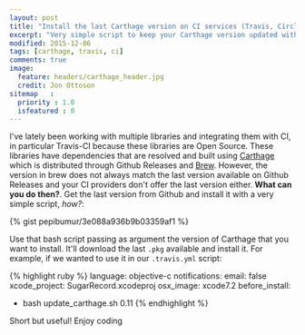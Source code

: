 ```yaml
---
layout: post
title: "Install the last Carthage version on CI services (Travis, Circle, ...)"
excerpt: "Very simple script to keep your Carthage version updated without depending on Brew."
modified: 2015-12-06
tags: [carthage, travis, ci]
comments: true
image:
  feature: headers/carthage_header.jpg
  credit: Jon Ottoson
sitemap   :
  priority : 1.0
  isfeatured : 0
---
```


I've lately been working with multiple libraries and integrating them with CI, in particular Travis-CI because these libraries are Open Source. These libraries have dependencies that are resolved and built using [Carthage](https://github.com/carthage) which is distributed through Github Releases and [Brew](http://brew.sh). However, the version in brew does not always match the last version available on Github Releases and your CI providers don't offer the last version either. **What can you do then?**. Get the last version from Github and install it with a very simple script, *how?*:

{% gist pepibumur/3e088a936b9b03359af1 %}

Use that bash script passing as argument the version of Carthage that you want to install. It'll download the last `.pkg` available and install it. For example, if we wanted to use it in our `.travis.yml` script:

{% highlight ruby %}
language: objective-c
notifications:
  email: false
xcode_project: SugarRecord.xcodeproj
osx_image: xcode7.2
before_install:
  - bash update_carthage.sh 0.11
{% endhighlight %}

Short but useful! Enjoy coding
